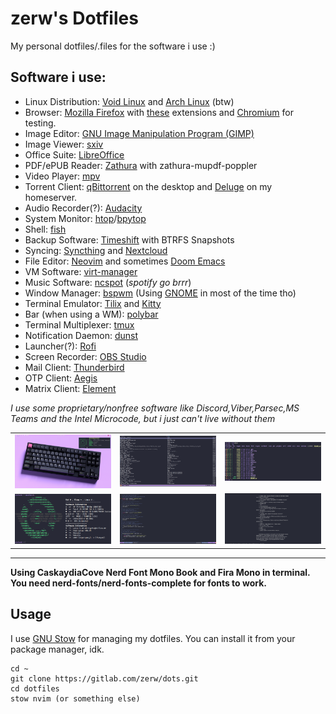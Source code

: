 # zerw's Dotfiles
My personal dotfiles/.files for the software i use :)

## Software i use:
* Linux Distribution: [Void Linux](https://voidlinux.org) and [Arch Linux](https://archlinux.org) (btw)
* Browser: [Mozilla Firefox](https://www.mozilla.org/en-US/firefox/new/) with [these](pix/extensions.png) extensions and [Chromium](https://chromium.org) for testing.
* Image Editor: [GNU Image Manipulation Program (GIMP)](https://www.gimp.org)
* Image Viewer: [sxiv](https://github.com/muennich/sxiv)
* Office Suite: [LibreOffice](https://www.libreoffice.org/)
* PDF/ePUB Reader: [Zathura](https://pwmt.org/projects/zathura/) with zathura-mupdf-poppler
* Video Player: [mpv](https://mpv.io)
* Torrent Client: [qBittorrent](https://www.qbittorrent.org/) on the desktop and [Deluge](https://github.com/binhex/arch-delugevpn) on my homeserver.
* Audio Recorder(?): [Audacity](https://www.audacityteam.org/)
* System Monitor: [htop](https://htop.dev/)/[bpytop](https://github.com/aristocratos/bpytop)
* Shell: [fish](https://fishshell.com/)
* Backup Software: [Timeshift](https://github.com/teejee2008/timeshift) with BTRFS Snapshots
* Syncing: [Syncthing](https://syncthing.net/) and [Nextcloud](https://nextcloud.com/)
* File Editor: [Neovim](https://neovim.io/) and sometimes [Doom Emacs](https://www.gnu.org/software/emacs/)
* VM Software: [virt-manager](https://virt-manager.org/)
* Music Software: [ncspot](https://github.com/hrkfdn/ncspot) (*spotify go brrr*)
* Window Manager: [bspwm](https://github.com/baskerville/bspwm) (Using [GNOME](https://www.gnome.org/) in most of the time tho)
* Terminal Emulator: [Tilix](https://gnunn1.github.io/tilix-web/) and [Kitty](https://sw.kovidgoyal.net/kitty/)
* Bar (when using a WM): [polybar](https://polybar.github.io/)
* Terminal Multiplexer: [tmux](https://github.com/tmux/tmux)
* Notification Daemon: [dunst](https://dunst-project.org/)
* Launcher(?): [Rofi](https://github.com/davatorium/rofi)
* Screen Recorder: [OBS Studio](https://obsproject.com/)
* Mail Client: [Thunderbird](https://www.thunderbird.net/en-US/)
* OTP Client: [Aegis](https://getaegis.app/)
* Matrix Client: [Element](https://element.io)

*I use some proprietary/nonfree software like Discord,Viber,Parsec,MS Teams and the Intel Microcode, but i just can't live without them*

| | | |
| --- | --- | --- |
| ![](pix/bspwm.png) | ![](pix/ncspot.png) | ![](pix/shell.png) |
| ![](pix/neofetch.png) | ![](pix/nvim.png) | ![](pix/zathura.png) |
---

**Using CaskaydiaCove Nerd Font Mono Book and Fira Mono in terminal. You need nerd-fonts/nerd-fonts-complete for fonts to work.**

## Usage

I use [GNU Stow](https://www.youtube.com/watch?v=MJBVA4LeJKA) for managing my dotfiles. You can install it from your package manager, idk.
```
cd ~
git clone https://gitlab.com/zerw/dots.git
cd dotfiles
stow nvim (or something else)
```

